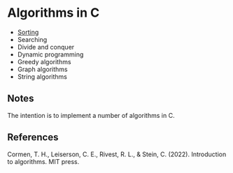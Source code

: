 # Algorithms in C

* [Sorting](https://github.com/pl3onasm/Algorithms-and-data-structures/tree/main/algorithms/sorting)
* Searching
* Divide and conquer
* Dynamic programming
* Greedy algorithms
* Graph algorithms
* String algorithms

## Notes

The intention is to implement a number of algorithms in C.  

## References

Cormen, T. H., Leiserson, C. E., Rivest, R. L., & Stein, C. (2022). Introduction to algorithms. MIT press.
